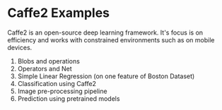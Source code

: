 # Caffe2 Examples

Caffe2 is an open-source deep learning framework. It's focus is on efficiency and works with constrained environments such as on mobile devices.

1. Blobs and operations
2. Operators and Net
3. Simple Linear Regression (on one feature of Boston Dataset)
4. Classification using Caffe2
5. Image pre-processing pipeline
6. Prediction using pretrained models
